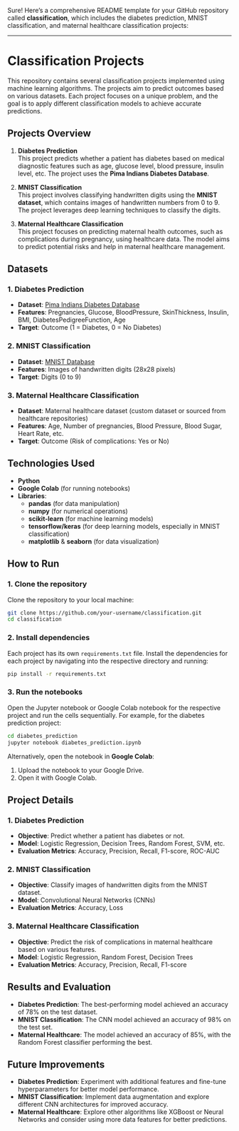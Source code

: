 Sure! Here’s a comprehensive README template for your GitHub repository called **classification**, which includes the diabetes prediction, MNIST classification, and maternal healthcare classification projects:

---

# Classification Projects

This repository contains several classification projects implemented using machine learning algorithms. The projects aim to predict outcomes based on various datasets. Each project focuses on a unique problem, and the goal is to apply different classification models to achieve accurate predictions.

## Projects Overview

1. **Diabetes Prediction**  
   This project predicts whether a patient has diabetes based on medical diagnostic features such as age, glucose level, blood pressure, insulin level, etc. The project uses the **Pima Indians Diabetes Database**.

2. **MNIST Classification**  
   This project involves classifying handwritten digits using the **MNIST dataset**, which contains images of handwritten numbers from 0 to 9. The project leverages deep learning techniques to classify the digits.

3. **Maternal Healthcare Classification**  
   This project focuses on predicting maternal health outcomes, such as complications during pregnancy, using healthcare data. The model aims to predict potential risks and help in maternal healthcare management.

## Datasets

### 1. Diabetes Prediction
- **Dataset**: [Pima Indians Diabetes Database](https://www.kaggle.com/uciml/pima-indians-diabetes-database)
- **Features**: Pregnancies, Glucose, BloodPressure, SkinThickness, Insulin, BMI, DiabetesPedigreeFunction, Age
- **Target**: Outcome (1 = Diabetes, 0 = No Diabetes)

### 2. MNIST Classification
- **Dataset**: [MNIST Database](http://yann.lecun.com/exdb/mnist/)
- **Features**: Images of handwritten digits (28x28 pixels)
- **Target**: Digits (0 to 9)

### 3. Maternal Healthcare Classification
- **Dataset**: Maternal healthcare dataset (custom dataset or sourced from healthcare repositories)
- **Features**: Age, Number of pregnancies, Blood Pressure, Blood Sugar, Heart Rate, etc.
- **Target**: Outcome (Risk of complications: Yes or No)

## Technologies Used

- **Python**
- **Google Colab** (for running notebooks)
- **Libraries**:
  - **pandas** (for data manipulation)
  - **numpy** (for numerical operations)
  - **scikit-learn** (for machine learning models)
  - **tensorflow/keras** (for deep learning models, especially in MNIST classification)
  - **matplotlib** & **seaborn** (for data visualization)

## How to Run

### 1. Clone the repository
Clone the repository to your local machine:
```bash
git clone https://github.com/your-username/classification.git
cd classification
```

### 2. Install dependencies
Each project has its own `requirements.txt` file. Install the dependencies for each project by navigating into the respective directory and running:
```bash
pip install -r requirements.txt
```

### 3. Run the notebooks
Open the Jupyter notebook or Google Colab notebook for the respective project and run the cells sequentially. For example, for the diabetes prediction project:
```bash
cd diabetes_prediction
jupyter notebook diabetes_prediction.ipynb
```

Alternatively, open the notebook in **Google Colab**:
1. Upload the notebook to your Google Drive.
2. Open it with Google Colab.

## Project Details

### 1. Diabetes Prediction

- **Objective**: Predict whether a patient has diabetes or not.
- **Model**: Logistic Regression, Decision Trees, Random Forest, SVM, etc.
- **Evaluation Metrics**: Accuracy, Precision, Recall, F1-score, ROC-AUC

### 2. MNIST Classification

- **Objective**: Classify images of handwritten digits from the MNIST dataset.
- **Model**: Convolutional Neural Networks (CNNs)
- **Evaluation Metrics**: Accuracy, Loss

### 3. Maternal Healthcare Classification

- **Objective**: Predict the risk of complications in maternal healthcare based on various features.
- **Model**: Logistic Regression, Random Forest, Decision Trees
- **Evaluation Metrics**: Accuracy, Precision, Recall, F1-score

## Results and Evaluation

- **Diabetes Prediction**: The best-performing model achieved an accuracy of 78% on the test dataset.
- **MNIST Classification**: The CNN model achieved an accuracy of 98% on the test set.
- **Maternal Healthcare**: The model achieved an accuracy of 85%, with the Random Forest classifier performing the best.

## Future Improvements

- **Diabetes Prediction**: Experiment with additional features and fine-tune hyperparameters for better model performance.
- **MNIST Classification**: Implement data augmentation and explore different CNN architectures for improved accuracy.
- **Maternal Healthcare**: Explore other algorithms like XGBoost or Neural Networks and consider using more data features for better predictions.
